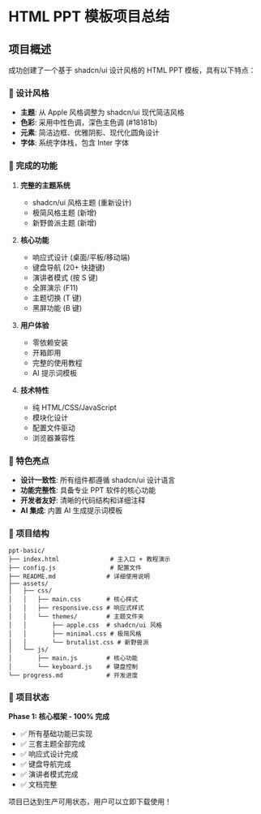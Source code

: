 # HTML PPT 模板项目总结

## 项目概述
成功创建了一个基于 shadcn/ui 设计风格的 HTML PPT 模板，具有以下特点：

### 🎨 设计风格
- **主题**: 从 Apple 风格调整为 shadcn/ui 现代简洁风格
- **色彩**: 采用中性色调，深色主色调 (#18181b)
- **元素**: 简洁边框、优雅阴影、现代化圆角设计
- **字体**: 系统字体栈，包含 Inter 字体

### 🎯 完成的功能
1. **完整的主题系统**
   - shadcn/ui 风格主题 (重新设计)
   - 极简风格主题 (新增)
   - 新野兽派主题 (新增)

2. **核心功能**
   - 响应式设计 (桌面/平板/移动端)
   - 键盘导航 (20+ 快捷键)
   - 演讲者模式 (按 S 键)
   - 全屏演示 (F11)
   - 主题切换 (T 键)
   - 黑屏功能 (B 键)

3. **用户体验**
   - 零依赖安装
   - 开箱即用
   - 完整的使用教程
   - AI 提示词模板

4. **技术特性**
   - 纯 HTML/CSS/JavaScript
   - 模块化设计
   - 配置文件驱动
   - 浏览器兼容性

### 🚀 特色亮点
- **设计一致性**: 所有组件都遵循 shadcn/ui 设计语言
- **功能完整性**: 具备专业 PPT 软件的核心功能
- **开发者友好**: 清晰的代码结构和详细注释
- **AI 集成**: 内置 AI 生成提示词模板

### 📁 项目结构
```
ppt-basic/
├── index.html              # 主入口 + 教程演示
├── config.js               # 配置文件
├── README.md              # 详细使用说明
├── assets/
│   ├── css/
│   │   ├── main.css       # 核心样式
│   │   ├── responsive.css # 响应式样式
│   │   └── themes/        # 主题文件夹
│   │       ├── apple.css  # shadcn/ui 风格
│   │       ├── minimal.css # 极简风格
│   │       └── brutalist.css # 新野兽派
│   └── js/
│       ├── main.js        # 核心功能
│       └── keyboard.js    # 键盘控制
└── progress.md            # 开发进度
```

### 🎉 项目状态
**Phase 1: 核心框架 - 100% 完成**
- ✅ 所有基础功能已实现
- ✅ 三套主题全部完成
- ✅ 响应式设计完成
- ✅ 键盘导航完成
- ✅ 演讲者模式完成
- ✅ 文档完整

项目已达到生产可用状态，用户可以立即下载使用！
